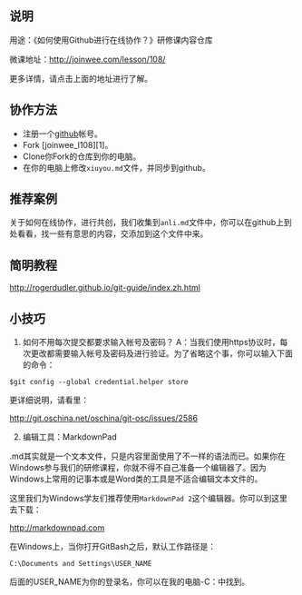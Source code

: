 ## 说明

用途：《如何使用Github进行在线协作？》研修课内容仓库

微课地址：<http://joinwee.com/lesson/108/>

更多详情，请点击上面的地址进行了解。

## 协作方法

- 注册一个[github](https://github.com)帐号。
- Fork [joinwee_l108][1]。
- Clone你Fork的仓库到你的电脑。
- 在你的电脑上修改`xiuyou.md`文件，并同步到github。

## 推荐案例

关于如何在线协作，进行共创，我们收集到`anli.md`文件中，你可以在github上到处看看，找一些有意思的内容，交添加到这个文件中来。

## 简明教程

<http://rogerdudler.github.io/git-guide/index.zh.html>

## 小技巧

1. 如何不用每次提交都要求输入帐号及密码？
A：当我们使用https协议时，每次更改都需要输入帐号及密码及进行验证。为了省略这个事，你可以输入下面的命令：

```
$git config --global credential.helper store
```

更详细说明，请看里：

<http://git.oschina.net/oschina/git-osc/issues/2586>

2. 编辑工具：MarkdownPad

.md其实就是一个文本文件，只是内容里面使用了不一样的语法而已。如果你在Windows参与我们的研修课程，你就不得不自己准备一个编辑器了。因为Windows上常用的记事本或是Word类的工具是不适合编辑文本文件的。

这里我们为Windows学友们推荐使用`MarkdownPad 2`这个编辑器。你可以到这里去下载：

<http://markdownpad.com>

在Windows上，当你打开GitBash之后，默认工作路径是：

```
C:\Documents and Settings\USER_NAME
```

后面的USER_NAME为你的登录名，你可以在我的电脑-C：中找到。


